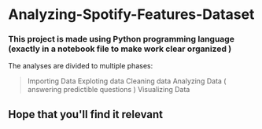 # Analyzing-Spotify-Features-Dataset
### This project is made using Python programming language (exactly in a notebook file to make work clear organized )


The analyses are divided to multiple phases:
> Importing Data
> Exploting data
> Cleaning data
> Analyzing Data ( answering predictible questions )
> Visualizing Data

## **Hope that you'll find it relevant**
